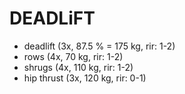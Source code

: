 # DEADLiFT
* deadlift (3x, 87.5 % = 175 kg, rir: 1-2)
* rows (4x, 70 kg, rir: 1-2)
* shrugs (4x, 110 kg, rir: 1-2)
* hip thrust (3x, 120 kg, rir: 0-1)
